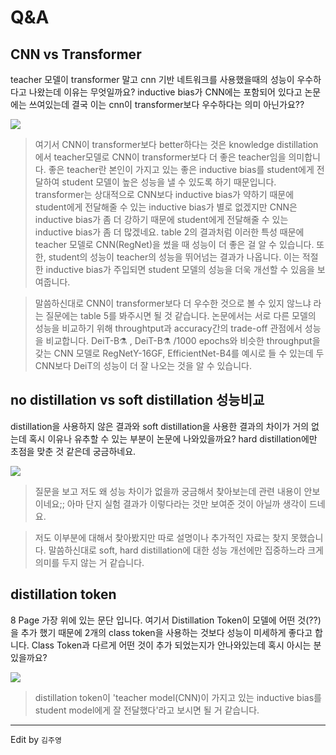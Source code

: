 # Q&A

## CNN vs Transformer

teacher 모델이 transformer 말고 cnn 기반 네트워크를 사용했을때의 성능이 우수하다고 나왔는데 이유는 무엇일까요? inductive bias가 CNN에는 포함되어 있다고 논문에는 쓰여있는데 결국 이는 cnn이 transformer보다 우수하다는 의미 아닌가요??

![](imgs/04_14.png)

>여기서 CNN이 transformer보다 better하다는 것은  knowledge distillation에서 teacher모델로 CNN이 transformer보다 더 좋은 teacher임을 의미합니다. 좋은 teacher란 본인이 가지고 있는 좋은 inductive bias를 student에게 전달하여 student 모델이 높은 성능을 낼 수 있도록 하기 때문입니다. transformer는 상대적으로 CNN보다 inductive bias가 약하기 때문에 student에게 전달해줄 수 있는 inductive bias가 별로 없겠지만 CNN은 inductive bias가 좀 더 강하기 때문에 student에게 전달해줄 수 있는 inductive bias가 좀 더 많겠네요.  table 2의 결과처럼 이러한 특성 때문에 teacher 모델로 CNN(RegNet)을 썼을 때 성능이 더 좋은 걸 알 수 있습니다. 또한, student의 성능이 teacher의 성능을 뛰어넘는 결과가 나옵니다. 이는 적절한 inductive bias가 주입되면 student 모델의 성능을 더욱 개선할 수 있음을 보여줍니다.
>

>말씀하신대로  CNN이 transformer보다 더 우수한 것으로 볼 수 있지 않느냐 라는 질문에는 table 5를 봐주시면 될 것 같습니다. 논문에서는 서로 다른 모델의 성능을 비교하기 위해 throughtput과 accuracy간의 trade-off 관점에서 성능을 비교합니다.  DeiT-B⚗ , DeiT-B⚗ /1000 epochs와 비슷한 throughput을 갖는 CNN 모델로 RegNetY-16GF, EfficientNet-B4를 예시로 들 수 있는데 두 CNN보다 DeiT의 성능이 더 잘 나오는 것을 알 수 있습니다.
>

## no distillation vs soft distillation 성능비교

distillation을 사용하지 않은 결과와 soft distillation을 사용한 결과의 차이가 거의 없는데 혹시 이유나 유추할 수 있는 부분이 논문에 나와있을까요? hard distillation에만 초점을 맞춘 것 같은데 궁금하네요.

![](imgs/04_15.png)

> 질문을 보고 저도 왜 성능 차이가 없을까 궁금해서 찾아보는데 관련 내용이 안보이네요;; 아마 단지 실험 결과가 이렇다라는 것만 보여준 것이 아닐까 생각이 드네요.
>

>저도 이부분에 대해서 찾아봤지만 따로 설명이나 추가적인 자료는 찾지 못했습니다. 말씀하신대로 soft, hard distillation에 대한 성능 개선에만 집중하느라 크게 의미를 두지 않는 거 같습니다.
>

## distillation token

8 Page 가장 위에 있는 문단 입니다. 여기서 Distillation Token이 모델에 어떤 것(??)을 추가 했기 때문에 2개의 class token을 사용하는 것보다 성능이 미세하게 좋다고 합니다. Class Token과 다르게 어떤 것이 추가 되었는지가 안나와있는데 혹시 아시는 분 있을까요?

![](imgs/04_16.png)

>distillation token이 'teacher model(CNN)이 가지고 있는 inductive bias를 student model에게 잘 전달했다'라고 보시면 될 거 같습니다.
>

---
  
Edit by `김주영`